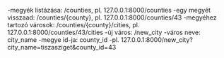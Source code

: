 -megyék listázása: /counties, pl. 127.0.0.1:8000/counties
-egy megyét visszaad: /counties/{county}, pl. 127.0.0.1:8000/counties/43
-megyéhez tartozó városok: /counties/{county}/cities, pl. 127.0.0.1:8000/counties/43/cities
-új város: /new_city
    -város neve: city_name
    -megye id-ja: county_id
    -pl. 127.0.0.1:8000/new_city?city_name=tiszasziget&county_id=43
